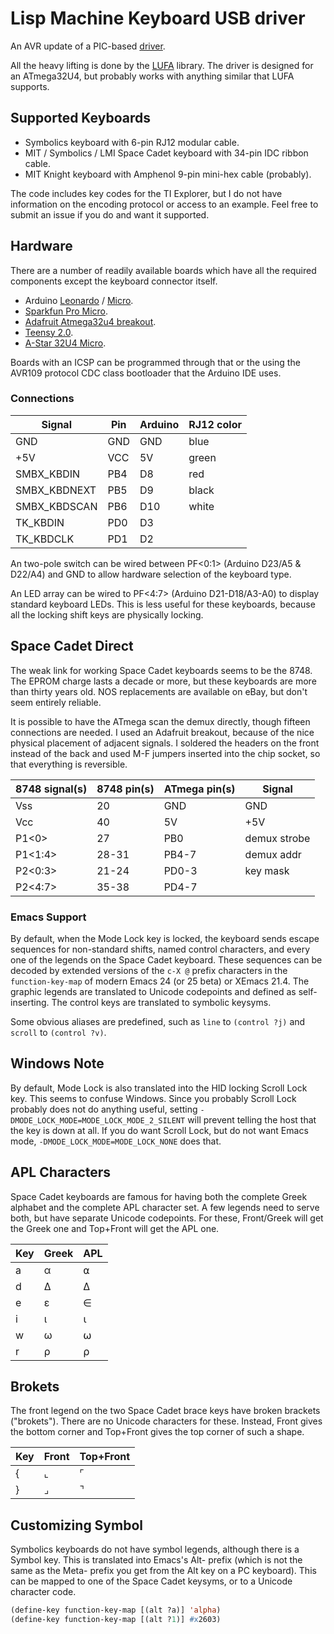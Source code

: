# Lisp Machine Keyboard USB driver #

An AVR update of a PIC-based [driver](https://github.com/MMcM/lmkbd).

All the heavy lifting is done by the
[LUFA](http://www.fourwalledcubicle.com/LUFA.php) library. The driver is designed for
an ATmega32U4, but probably works with anything similar that LUFA supports.

## Supported Keyboards ##

* Symbolics keyboard with 6-pin RJ12 modular cable.
* MIT / Symbolics / LMI Space Cadet keyboard with 34-pin IDC ribbon cable.
* MIT Knight keyboard with Amphenol 9-pin mini-hex cable (probably).

The code includes key codes for the TI Explorer, but I do not have information on the
encoding protocol or access to an example. Feel free to submit an issue if you do and
want it supported.

## Hardware ##

There are a number of readily available boards which have all the required components
except the keyboard connector itself.

* Arduino [Leonardo](http://arduino.cc/en/Main/arduinoBoardLeonardo) / [Micro](http://arduino.cc/en/Main/arduinoBoardMicro).
* [Sparkfun Pro Micro](https://www.sparkfun.com/products/12640).
* [Adafruit Atmega32u4 breakout](http://www.ladyada.net/products/atmega32u4breakout/).
* [Teensy 2.0](https://www.pjrc.com/teensy/index.html).
* [A-Star 32U4 Micro](http://www.pololu.com/product/3101).

Boards with an ICSP can be programmed through that or the using the AVR109 protocol
CDC class bootloader that the Arduino IDE uses.

### Connections ###

| Signal       | Pin | Arduino | RJ12 color |
|--------------|-----|---------|------------|
| GND          | GND | GND     | blue       |
| +5V          | VCC | 5V      | green      |
| SMBX_KBDIN   | PB4 | D8      | red        |
| SMBX_KBDNEXT | PB5 | D9      | black      |
| SMBX_KBDSCAN | PB6 | D10     | white      |
| TK_KBDIN     | PD0 | D3      |            |
| TK_KBDCLK    | PD1 | D2      |            |

An two-pole switch can be wired between PF&lt;0:1&gt; (Arduino D23/A5 &amp;
D22/A4) and GND to allow hardware selection of the keyboard type.

An LED array can be wired to PF&lt;4:7&gt; (Arduino D21-D18/A3-A0) to
display standard keyboard LEDs. This is less useful for these
keyboards, because all the locking shift keys are physically locking.

## Space Cadet Direct ##

The weak link for working Space Cadet keyboards seems to be the 8748. The
EPROM charge lasts a decade or more, but these keyboards are more than
thirty years old. NOS replacements are available on eBay, but don't seem
entirely reliable.

It is possible to have the ATmega scan the demux directly, though fifteen
connections are needed. I used an Adafruit breakout, because of the nice
physical placement of adjacent signals. I soldered the headers on the front
instead of the back and used M-F jumpers inserted into the chip socket, so
that everything is reversible.

| 8748 signal(s) | 8748 pin(s) | ATmega pin(s) | Signal       |
|----------------|-------------|---------------|--------------|
| Vss            | 20          | GND           | GND          |
| Vcc            | 40          | 5V            | +5V          |
| P1&lt;0&gt;    | 27          | PB0           | demux strobe |
| P1&lt;1:4&gt;  | 28-31       | PB4-7         | demux addr   |
| P2&lt;0:3&gt;  | 21-24       | PD0-3         | key mask     |
| P2&lt;4:7&gt;  | 35-38       | PD4-7         |              |

### Emacs Support ###

By default, when the Mode Lock key is locked, the keyboard sends
escape sequences for non-standard shifts, named control characters,
and every one of the legends on the Space Cadet keyboard. These
sequences can be decoded by extended versions of the `c-X @` prefix
characters in the `function-key-map` of modern Emacs 24 (or 25 beta)
or XEmacs 21.4. The graphic legends are translated to Unicode
codepoints and defined as self-inserting. The control keys are
translated to symbolic keysyms.

Some obvious aliases are predefined, such as `line` to `(control ?j)`
and `scroll` to `(control ?v)`.

## Windows Note ##

By default, Mode Lock is also translated into the HID locking Scroll
Lock key.  This seems to confuse Windows. Since you probably Scroll
Lock probably does not do anything useful, setting
`-DMODE_LOCK_MODE=MODE_LOCK_MODE_2_SILENT` will prevent telling the
host that the key is down at all. If you do want Scroll Lock, but do
not want Emacs mode, `-DMODE_LOCK_MODE=MODE_LOCK_NONE` does that.

## APL Characters ##

Space Cadet keyboards are famous for having both the complete Greek
alphabet and the complete APL character set. A few legends need to
serve both, but have separate Unicode codepoints. For these,
Front/Greek will get the Greek one and Top+Front will get the APL one.

| Key | Greek    | APL      |
|-----|----------|----------|
| a   | &#x03B1; | &#x237A; |
| d   | &#x2206; | &#x2206; |
| e   | &#x03B5; | &#x2208; |
| i   | &#x03B9; | &#x2373; |
| w   | &#x03C9; | &#x2375; |
| r   | &#x03C1; | &#x2374; |

## Brokets ##

The front legend on the two Space Cadet brace keys have broken
brackets ("brokets").  There are no Unicode characters for
these. Instead, Front gives the bottom corner and Top+Front gives the
top corner of such a shape.

| Key | Front    | Top+Front |
|-----|----------|-----------|
| {   | &#x231E; | &#x231C;  |
| }   | &#x231F; | &#x231D;  |

## Customizing Symbol ##

Symbolics keyboards do not have symbol legends, although there is a
Symbol key. This is translated into Emacs's Alt- prefix (which is not
the same as the Meta- prefix you get from the Alt key on a PC
keyboard). This can be mapped to one of the Space Cadet keysyms, or to
a Unicode character code.

```el
(define-key function-key-map [(alt ?a)] 'alpha)
(define-key function-key-map [(alt ?1)] #x2603)
```
